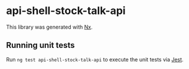 # api-shell-stock-talk-api

This library was generated with [Nx](https://nx.dev).

## Running unit tests

Run `ng test api-shell-stock-talk-api` to execute the unit tests via [Jest](https://jestjs.io).
